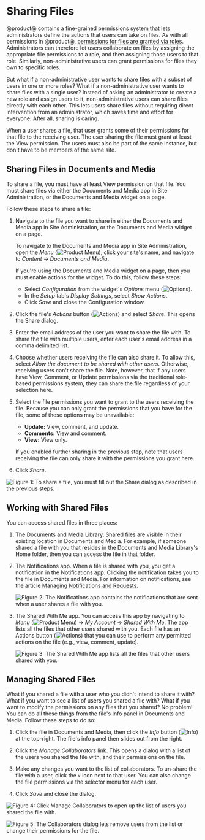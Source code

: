 # Sharing Files

@product@ contains a fine-grained permissions system that lets administrators 
define the actions that users can take on files. As with all permissions in 
@product@, 
[permissions for files are granted via roles](/discover/portal/-/knowledge_base/7-2/adding-files-to-a-document-library#granting-file-permissions-and-roles). 
Administrators can therefore let users collaborate on files by assigning the 
appropriate file permissions to a role, and then assigning those users to that 
role. Similarly, non-administrative users can grant permissions for files they 
own to specific roles. 

But what if a non-administrative user wants to share files with a subset of 
users in one or more roles? What if a non-administrative user wants to share 
files with a single user? Instead of asking an administrator to create a new 
role and assign users to it, non-administrative users can share files directly 
with each other. This lets users share files without requiring direct 
intervention from an administrator, which saves time and effort for everyone. 
After all, sharing is caring. 

When a user shares a file, that user grants some of their permissions for that 
file to the receiving user. The user sharing the file must grant at least the 
View permission. The users must also be part of the same instance, but don't 
have to be members of the same site. 

## Sharing Files in Documents and Media

To share a file, you must have at least View permission on that file. You must 
share files via either the Documents and Media app in Site Administration, or 
the Documents and Media widget on a page. 

Follow these steps to share a file: 

1.  Navigate to the file you want to share in either the Documents and Media app 
    in Site Administration, or the Documents and Media widget on a page. 

    To navigate to the Documents and Media app in Site Administration, open the 
    *Menu* 
    (![Product Menu](../../../../images/icon-menu.png)), 
    click your site's name, and navigate to *Content* &rarr; 
    *Documents and Media*. 

    If you're using the Documents and Media widget on a page, then you must 
    enable actions for the widget. To do this, follow these steps: 

    -   Select *Configuration* from the widget's *Options* menu 
        (![Options](../../../../images/icon-app-options.png)). 
    -   In the *Setup* tab's *Display Settings*, select *Show Actions*. 
    -   Click *Save* and close the Configuration window.

2.  Click the file's *Actions* button 
    (![Actions](../../../../images/icon-actions.png)) 
    and select *Share*. This opens the Share dialog.

3.  Enter the email address of the user you want to share the file with. To 
    share the file with multiple users, enter each user's email address in a 
    comma delimited list. 

4.  Choose whether users receiving the file can also share it. To allow this, 
    select *Allow the document to be shared with other users*. Otherwise, 
    receiving users can't share the file. Note, however, that if any users have 
    View, Comment, or Update permissions via the traditional role-based 
    permissions system, they can share the file regardless of your selection 
    here. 

5.  Select the file permissions you want to grant to the users receiving the 
    file. Because you can only grant the permissions that you have for the file, 
    some of these options may be unavailable: 

    -   **Update:** View, comment, and update.
    -   **Comments:** View and comment.
    -   **View:** View only.

    If you enabled further sharing in the previous step, note that users 
    receiving the file can only share it with the permissions you grant here. 

6.  Click *Share*. 

![Figure 1: To share a file, you must fill out the Share dialog as described in the previous steps.](../../../../images/sharing-file.png)

## Working with Shared Files

You can access shared files in three places: 

1.  The Documents and Media Library. Shared files are visible in their existing 
    location in Documents and Media. For example, if someone shared a file with 
    you that resides in the Documents and Media Library's Home folder, then you 
    can access the file in that folder. 

2.  The Notifications app. When a file is shared with you, you get a 
    notification in the Notifications app. Clicking the notification takes you 
    to the file in Documents and Media. For information on notifications, see 
    the article 
    [Managing Notifications and Requests](/discover/portal/-/knowledge_base/7-2/managing-notifications-and-requests). 

    ![Figure 2: The Notifications app contains the notifications that are sent when a user shares a file with you.](../../../../images/sharing-notifications.png)

3.  The Shared With Me app. You can access this app by navigating to *Menu* 
    (![Product Menu](../../../../images/icon-menu.png)) 
    &rarr; *My Account* &rarr; *Shared With Me*. The app lists all the files 
    that other users shared with you. Each file has an Actions button 
    (![Actions](../../../../images/icon-actions.png)) 
    that you can use to perform any permitted actions on the file (e.g., view, 
    comment, update). 

    ![Figure 3: The Shared With Me app lists all the files that other users shared with you.](../../../../images/sharing-app.png)

## Managing Shared Files

What if you shared a file with a user who you didn't intend to share it with? 
What if you want to see a list of users you shared a file with? What if you want 
to modify the permissions on any files that you shared? No problem! You can do 
all these things from the file's Info panel in Documents and Media. Follow these 
steps to do so: 

1.  Click the file in Documents and Media, then click the *Info* button 
    (![Info](../../../../images/icon-information.png)) 
    at the top-right. The file's info panel then slides out from the right. 

2.  Click the *Manage Collaborators* link. This opens a dialog with a list of 
    the users you shared the file with, and their permissions on the file. 

3.  Make any changes you want to the list of collaborators. To un-share the file 
    with a user, click the `x` icon next to that user. You can also change the 
    file permissions via the selector menu for each user. 

4.  Click *Save* and close the dialog. 

![Figure 4: Click *Manage Collaborators* to open up the list of users you shared the file with.](../../../../images/sharing-info.png)

![Figure 5: The Collaborators dialog lets remove users from the list or change their permissions for the file.](../../../../images/sharing-collaborators.png)

